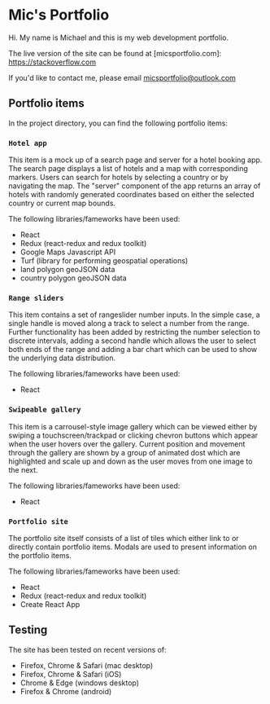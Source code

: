 # Mic's Portfolio

Hi. My name is Michael and this is my web development portfolio. 

The live version of the site can be found at [micsportfolio.com]: https://stackoverflow.com 

If you'd like to contact me, please email micsportfolio@outlook.com  

## Portfolio items

In the project directory, you can find the following portfolio items:

### `Hotel app`

This item is a mock up of a search page and server for a hotel booking app. The search page displays a list of hotels and a map with corresponding markers. Users can search for hotels by selecting a country or by navigating the map. The "server" component of the app returns an array of hotels with randomly generated coordinates based on either the selected country or current map bounds.

The following libraries/fameworks have been used:

* React
* Redux (react-redux and redux toolkit)
* Google Maps Javascript API
* Turf (library for performing geospatial operations)
* land polygon geoJSON data
* country polygon geoJSON data

### `Range sliders`

This item contains a set of rangeslider number inputs. In the simple case, a single handle is moved along a track to select a number from the range. Further functionality has been added by restricting the number selection to discrete intervals, adding a second handle which allows the user to select both ends of the range and adding a bar chart which can be used to show the underlying data distribution.

The following libraries/fameworks have been used:

* React

### `Swipeable gallery`

This item is a carrousel-style image gallery which can be viewed either by swiping a touchscreen/trackpad or clicking chevron buttons which appear when the user hovers over the gallery. Current position and movement through the gallery are shown by a group of animated dost which are highlighted and scale up and down as the user moves from one image to the next.

The following libraries/fameworks have been used:

* React

### `Portfolio site`

The portfolio site itself consists of a list of tiles which either link to or directly contain portfolio items. Modals are used to present information on the portfolio items.

The following libraries/fameworks have been used:

* React
* Redux (react-redux and redux toolkit)
* Create React App

## Testing

The site has been tested on recent versions of: 

* Firefox, Chrome & Safari (mac desktop)
* Firefox, Chrome & Safari (iOS)
* Chrome & Edge (windows desktop)
* Firefox & Chrome (android) 
